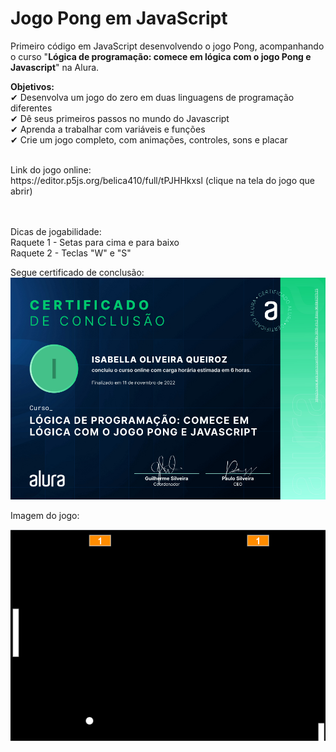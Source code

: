 # Jogo Pong em JavaScript

Primeiro código em JavaScript desenvolvendo o jogo Pong, acompanhando o curso "**Lógica de programação: comece em lógica com o jogo Pong e Javascript**" na Alura.

**Objetivos:** <br>
  ✔ Desenvolva um jogo do zero em duas linguagens de programação diferentes <br>
  ✔ Dê seus primeiros passos no mundo do Javascript <br>
  ✔ Aprenda a trabalhar com variáveis e funções <br>
  ✔ Crie um jogo completo, com animações, controles, sons e placar <br>
  
<br>
Link do jogo online: <br>
https://editor.p5js.org/belica410/full/tPJHHkxsl (clique na tela do jogo que abrir)

<br> <br>
Dicas de jogabilidade: <br>
Raquete 1 - Setas para cima e para baixo <br>
Raquete 2 - Teclas "W" e "S" <br>

Segue certificado de conclusão:
![alt text](https://github.com/IsabellaOQ/jogo_pong_js/blob/master/certificado.png)

Imagem do jogo:

![alt text](https://github.com/IsabellaOQ/jogo_pong_js/blob/master/pongImage.png)
